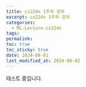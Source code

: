 ```yaml
---
title: cs224n 1주차 강의
excerpt: cs224n 1주차 강의
categories:
  - ML-Lecture-cs224n
tags: 
permalink: 
toc: true
toc_sticky: true
date: 2024-08-01
last_modified_at: 2024-08-02
---
```



테스트 중입니다.